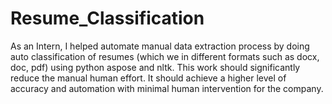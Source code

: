 # Resume_Classification
As an Intern, I helped automate manual data
extraction process by doing auto classification
of resumes (which we in different formats such
as docx, doc, pdf) using python aspose and
nltk. This work should significantly reduce the
manual human effort. It should achieve a higher
level of accuracy and automation with minimal
human intervention for the company.
